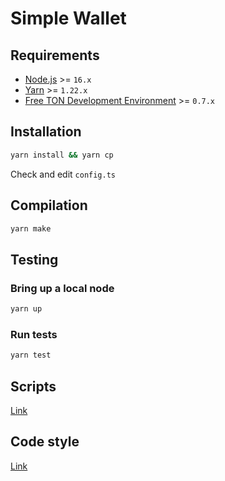 # Simple Wallet
## Requirements
* [Node.js](https://nodejs.org) >= `16.x`
* [Yarn](https://classic.yarnpkg.com) >= `1.22.x`
* [Free TON Development Environment](https://github.com/tonlabs/tondev) >= `0.7.x`

## Installation
```sh
yarn install && yarn cp
```
Check and edit `config.ts`

## Compilation
```sh
yarn make
```

## Testing
### Bring up a local node
```sh
yarn up
```

### Run tests
```sh
yarn test
```

## Scripts
[Link](docs/SCRIPTS.md)

## Code style
[Link](docs/CODE_STYLE.md)